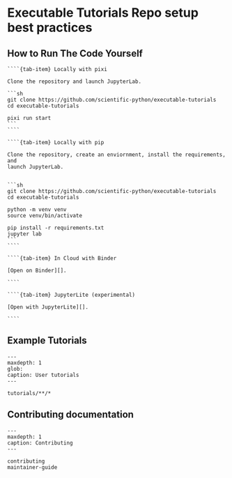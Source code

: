 # Executable Tutorials Repo setup best practices

## How to Run The Code Yourself

`````{tab-set}
````{tab-item} Locally with pixi

Clone the repository and launch JupyterLab.

```sh
git clone https://github.com/scientific-python/executable-tutorials
cd executable-tutorials

pixi run start
```
````

````{tab-item} Locally with pip

Clone the repository, create an enviornment, install the requirements, and
launch JupyterLab.


```sh
git clone https://github.com/scientific-python/executable-tutorials
cd executable-tutorials

python -m venv venv
source venv/bin/activate

pip install -r requirements.txt
jupyter lab
```
````

````{tab-item} In Cloud with Binder

[Open on Binder][].

````

````{tab-item} JupyterLite (experimental)

[Open with JupyterLite][].

````
`````

## Example Tutorials

```{toctree}
---
maxdepth: 1
glob:
caption: User tutorials
---

tutorials/**/*

```


## Contributing documentation

```{toctree}
---
maxdepth: 1
caption: Contributing
---

contributing
maintainer-guide
```

[Open on Binder]: https://mybinder.org/v2/gh/scientific-python/executable-tutorials/main?urlpath=tree/tutorials/
[Open with JupyterLite]: https://scientific-python.github.io/executable-tutorials/jupyterlite/lab/index.html
